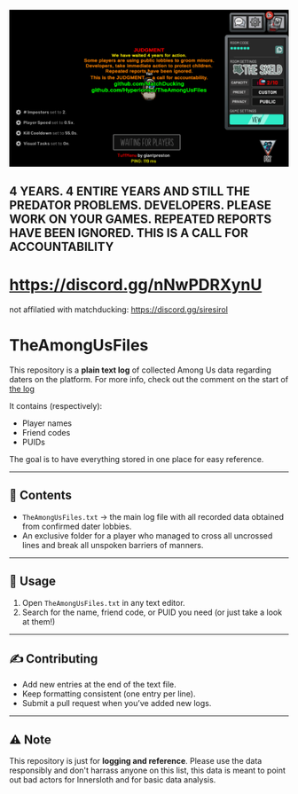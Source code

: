<p align="center">
   <img src="justice.png">
  </p>

## 4 YEARS. 4 ENTIRE YEARS AND STILL THE PREDATOR PROBLEMS. DEVELOPERS. PLEASE WORK ON YOUR GAMES. REPEATED REPORTS HAVE BEEN IGNORED. THIS IS A CALL FOR ACCOUNTABILITY
# https://discord.gg/nNwPDRXynU
not affilatied with matchducking: https://discord.gg/siresirol

# TheAmongUsFiles

This repository is a **plain text log** of collected Among Us data regarding daters on the platform.
For more info, check out the comment on the start of [the log](https://raw.githubusercontent.com/Hyperionicc/TheAmongUsFiles/refs/heads/main/TheAmongUsFiles.txt)

It contains (respectively):

* Player names
* Friend codes
* PUIDs

The goal is to have everything stored in one place for easy reference.

---

## 📂 Contents

* `TheAmongUsFiles.txt` → the main log file with all recorded data obtained from confirmed dater lobbies.
* An exclusive folder for a player who managed to cross all uncrossed lines and break all unspoken barriers of manners.

---

## 🚀 Usage

1. Open `TheAmongUsFiles.txt` in any text editor.
2. Search for the name, friend code, or PUID you need (or just take a look at them!)

---

## ✍️ Contributing

* Add new entries at the end of the text file.
* Keep formatting consistent (one entry per line).
* Submit a pull request when you’ve added new logs.

---

## ⚠️ Note

This repository is just for **logging and reference**. Please use the data responsibly and don't harrass anyone on this list, this data is meant to point out bad actors for Innersloth and for basic data analysis.
